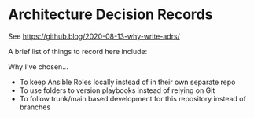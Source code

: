 # Architecture Decision Records

See https://github.blog/2020-08-13-why-write-adrs/

A brief list of things to record here include:

Why I've chosen...

* To keep Ansible Roles locally instead of in their own separate repo
* To use folders to version playbooks instead of relying on Git
* To follow trunk/main based development for this repository instead of branches
